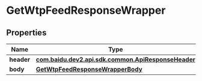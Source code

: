 

# GetWtpFeedResponseWrapper


## Properties

Name | Type | Description | Notes
------------ | ------------- | ------------- | -------------
**header** | [**com.baidu.dev2.api.sdk.common.ApiResponseHeader**](com.baidu.dev2.api.sdk.common.ApiResponseHeader.md) |  |  [optional]
**body** | [**GetWtpFeedResponseWrapperBody**](GetWtpFeedResponseWrapperBody.md) |  |  [optional]



